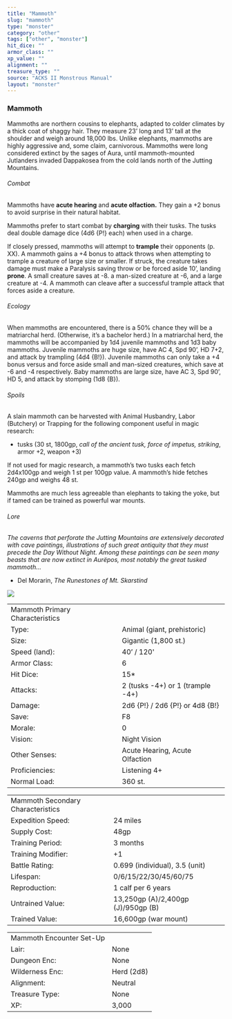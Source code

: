 ```yaml
---
title: "Mammoth"
slug: "mammoth"
type: "monster"
category: "other"
tags: ["other", "monster"]
hit_dice: ""
armor_class: ""
xp_value: ""
alignment: ""
treasure_type: ""
source: "ACKS II Monstrous Manual"
layout: "monster"
---
```


### Mammoth

Mammoths are northern cousins to elephants, adapted to colder climates by a thick coat of shaggy
hair. They measure 23’ long and 13’ tall at the shoulder and weigh around 18,000 lbs. Unlike
elephants, mammoths are highly aggressive and, some claim, carnivorous. Mammoths were long
considered extinct by the sages of Aura, until mammoth-mounted Jutlanders invaded Dappakosea from
the cold lands north of the Jutting Mountains.

###### Combat

Mammoths have **acute hearing** and **acute olfaction.** They gain a +2 bonus to avoid surprise in
their natural habitat.

Mammoths prefer to start combat by **charging** with their tusks. The tusks deal double damage dice
(4d6 {P!} each) when used in a charge.

If closely pressed, mammoths will attempt to **trample** their opponents (p. XX). A mammoth gains a
+4 bonus to attack throws when attempting to trample a creature of large size or smaller. If struck,
the creature takes damage must make a Paralysis saving throw or be forced aside 10’, landing
**prone**. A small creature saves at -8. a man-sized creature at -6, and a large creature at -4. A
mammoth can cleave after a successful trample attack that forces aside a creature.

###### Ecology

When mammoths are encountered, there is a 50% chance they will be a matriarchal herd. (Otherwise,
it’s a bachelor herd.) In a matriarchal herd, the mammoths will be accompanied by 1d4 juvenile
mammoths and 1d3 baby mammoths. Juvenile mammoths are huge size, have AC 4, Spd 90’, HD 7+2, and
attack by trampling (4d4 {B!}). Juvenile mammoths can only take a +4 bonus versus and force aside
small and man-sized creatures, which save at -6 and -4 respectively. Baby mammoths are large size,
have AC 3, Spd 90’, HD 5, and attack by stomping (1d8 {B}).

###### Spoils

A slain mammoth can be harvested with Animal Husbandry, Labor (Butchery) or Trapping for the
following component useful in magic research:

* tusks (30 st, 1800gp, *call of the ancient tusk, force of impetus, striking*, armor +2, weapon +3)

If not used for magic research, a mammoth’s two tusks each fetch 2d4x100gp and weigh 1 st per 100gp
value. A mammoth’s hide fetches 240gp and weighs 48 st.

Mammoths are much less agreeable than elephants to taking the yoke, but if tamed can be trained as
powerful war mounts.

###### Lore

*The caverns that perforate the Jutting Mountains are extensively decorated with cave paintings,
illustrations of such great antiquity that they must precede the Day Without Night. Among these
paintings can be seen many beasts that are now extinct in Aurëpos, most notably the great tusked
mammoth…*

* Del Morarin, *The Runestones of Mt. Skarstind*

![](data:image/png;base64...)

|  |  |
| --- | --- |
| Mammoth Primary Characteristics | |
| Type: | Animal (giant, prehistoric) |
| Size: | Gigantic (1,800 st.) |
| Speed (land): | 40’ / 120' |
| Armor Class: | 6 |
| Hit Dice: | 15\* |
| Attacks: | 2 (tusks -4+) or 1 (trample -4+) |
| Damage: | 2d6 {P!} / 2d6 {P!} or 4d8 {B!} |
| Save: | F8 |
| Morale: | 0 |
| Vision: | Night Vision |
| Other Senses: | Acute Hearing, Acute Olfaction |
| Proficiencies: | Listening 4+ |
| Normal Load: | 360 st. |

|  |  |
| --- | --- |
| Mammoth Secondary Characteristics | |
| Expedition Speed: | 24 miles |
| Supply Cost: | 48gp |
| Training Period: | 3 months |
| Training Modifier: | +1 |
| Battle Rating: | 0.699 (individual), 3.5 (unit) |
| Lifespan: | 0/6/15/22/30/45/60/75 |
| Reproduction: | 1 calf per 6 years |
| Untrained Value: | 13,250gp (A)/2,400gp (J)/950gp (B) |
| Trained Value: | 16,600gp (war mount) |

|  |  |
| --- | --- |
| Mammoth Encounter Set-Up | |
| Lair: | None |
| Dungeon Enc: | None |
| Wilderness Enc: | Herd (2d8) |
| Alignment: | Neutral |
| Treasure Type: | None |
| XP: | 3,000 |
